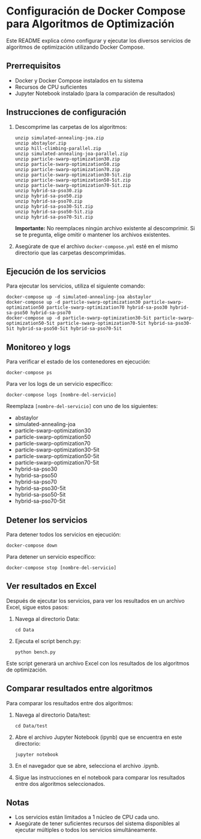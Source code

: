 # Configuración de Docker Compose para Algoritmos de Optimización

Este README explica cómo configurar y ejecutar los diversos servicios de algoritmos de optimización utilizando Docker Compose.

## Prerrequisitos

- Docker y Docker Compose instalados en tu sistema
- Recursos de CPU suficientes
- Jupyter Notebook instalado (para la comparación de resultados)

## Instrucciones de configuración

1. Descomprime las carpetas de los algoritmos:

   ```
   unzip simulated-annealing-joa.zip
   unzip abstaylor.zip
   unzip hill-climbing-parallel.zip
   unzip simulated-annealing-joa-parallel.zip
   unzip particle-swarp-optimization30.zip
   unzip particle-swarp-optimization50.zip
   unzip particle-swarp-optimization70.zip
   unzip particle-swarp-optimization30-5it.zip
   unzip particle-swarp-optimization50-5it.zip
   unzip particle-swarp-optimization70-5it.zip
   unzip hybrid-sa-pso30.zip
   unzip hybrid-sa-pso50.zip
   unzip hybrid-sa-pso70.zip
   unzip hybrid-sa-pso30-5it.zip
   unzip hybrid-sa-pso50-5it.zip
   unzip hybrid-sa-pso70-5it.zip
   ```

   **Importante:** No reemplaces ningún archivo existente al descomprimir. Si se te pregunta, elige omitir o mantener los archivos existentes.

2. Asegúrate de que el archivo `docker-compose.yml` esté en el mismo directorio que las carpetas descomprimidas.

## Ejecución de los servicios


Para ejecutar los servicios, utiliza el siguiente comando:

```
docker-compose up -d simulated-annealing-joa abstaylor
docker-compose up -d particle-swarp-optimization30 particle-swarp-optimization50 particle-swarp-optimization70 hybrid-sa-pso30 hybrid-sa-pso50 hybrid-sa-pso70 
docker-compose up -d particle-swarp-optimization30-5it particle-swarp-optimization50-5it particle-swarp-optimization70-5it hybrid-sa-pso30-5it hybrid-sa-pso50-5it hybrid-sa-pso70-5it
```

## Monitoreo y logs

Para verificar el estado de los contenedores en ejecución:

```
docker-compose ps
```

Para ver los logs de un servicio específico:

```
docker-compose logs [nombre-del-servicio]
```

Reemplaza `[nombre-del-servicio]` con uno de los siguientes:

- abstaylor
- simulated-annealing-joa
- particle-swarp-optimization30
- particle-swarp-optimization50
- particle-swarp-optimization70
- particle-swarp-optimization30-5it
- particle-swarp-optimization50-5it
- particle-swarp-optimization70-5it
- hybrid-sa-pso30
- hybrid-sa-pso50
- hybrid-sa-pso70
- hybrid-sa-pso30-5it
- hybrid-sa-pso50-5it
- hybrid-sa-pso70-5it

## Detener los servicios

Para detener todos los servicios en ejecución:

```
docker-compose down
```

Para detener un servicio específico:

```
docker-compose stop [nombre-del-servicio]
```

## Ver resultados en Excel

Después de ejecutar los servicios, para ver los resultados en un archivo Excel, sigue estos pasos:

1. Navega al directorio Data:

   ```
   cd Data
   ```

2. Ejecuta el script bench.py:
   ```
   python bench.py
   ```

Este script generará un archivo Excel con los resultados de los algoritmos de optimización.

## Comparar resultados entre algoritmos

Para comparar los resultados entre dos algoritmos:

1. Navega al directorio Data/test:

   ```
   cd Data/test
   ```

2. Abre el archivo Jupyter Notebook (ipynb) que se encuentra en este directorio:

   ```
   jupyter notebook
   ```

3. En el navegador que se abre, selecciona el archivo .ipynb.

4. Sigue las instrucciones en el notebook para comparar los resultados entre dos algoritmos seleccionados.

## Notas

- Los servicios están limitados a 1 núcleo de CPU cada uno.
- Asegúrate de tener suficientes recursos del sistema disponibles al ejecutar múltiples o todos los servicios simultáneamente.
